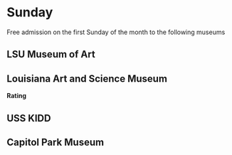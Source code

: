 # Sunday 
Free admission on the first Sunday of the month to the following museums
## LSU Museum of Art
## Louisiana Art and Science Museum
**Rating**
## USS KIDD
## Capitol Park Museum
